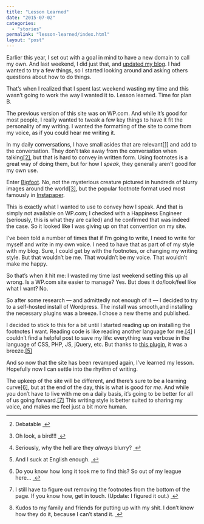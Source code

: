 ```yaml
---
title: "Lesson Learned"
date: "2015-07-02"
categories: 
  - "stories"
permalink: "lesson-learned/index.html"
layout: "post"
---
```


Earlier this year, I set out with a goal in mind to have a new domain to call my own. And last weekend, I did just that, and [updated my blog](https://www.nahumck.me/2015/06/27/fresh-coat-of-paint). I had wanted to try a few things, so I started looking around and asking others questions about how to do things.

That’s when I realized that I spent last weekend wasting my time and this wasn’t going to work the way I wanted it to. Lesson learned. Time for plan B.

The previous version of this site was on WP.com. And while it’s good for most people, I really wanted to tweak a few key things to have it fit the personality of my writing. I wanted the formatting of the site to come from my voice, as if you could hear me writing it.

In my daily conversations, I have small asides that are relevant[\[1\]](#fn-1 "see footnote") and add to the conversation. They don’t take away from the conversation when talking[\[2\]](#fn-2 "see footnote"), but that is hard to convey in written form. Using footnotes is a great way of doing them, but for how I _speak_, they generally aren’t good for my own use.

Enter [Bigfoot](bigfootjs.com). No, not the mysterious creature pictured in hundreds of blurry images around the world[\[3\]](#fn-3 "see footnote"), but the popular footnote format used most famously in [Instapaper](https://geo.itunes.apple.com/us/app/instapaper/id288545208?at=1001l4VZ&ct=nahumck_me).

This is exactly what I wanted to use to convey how I speak. And that is simply not available on WP.com; I checked with a Happiness Engineer (seriously, this is what they are called) and he confirmed that was indeed the case. So it looked like I was giving up on that convention on my site.

I’ve been told a number of times that if I’m going to write, I need to write for myself and write in my own voice. I need to have that as part of of my style with my blog. Sure, I could get by with the footnotes, or changing my writing style. But that wouldn’t be me. That wouldn’t be my voice. That wouldn’t make me happy.

So that’s when it hit me: I wasted my time last weekend setting this up all wrong. Is a WP.com site easier to manage? Yes. But does it do/look/feel like what I want? No.

So after some research — and admittedly not enough of it — I decided to try to a self-hosted install of Wordpress. The install was smooth,and installing the necessary plugins was a breeze. I chose a new theme and published.

I decided to stick to this for a bit until I started reading up on installing the footnotes I want. Reading code is like reading another language for me.[\[4\]](#fn-4 "see footnote") I couldn’t find a helpful post to save my life: everything was verbose in the language of CSS, PHP, JS, jQuery, etc. But thanks to [this plugin](https://wordpress.org/plugins/wp-bigfoot/), it was a breeze.[\[5\]](#fn-5 "see footnote")

And so now that the site has been revamped again, I’ve learned my lesson. Hopefully now I can settle into the rhythm of writing.

The upkeep of the site will be different, and there’s sure to be a learning curve[\[6\]](#fn-6 "see footnote"), but at the end of the day, this is what is good for _me_. And while you don’t have to live with me on a daily basis, it’s going to be better for all of us going forward.[\[7\]](#fn-7 "see footnote") This writing style is better suited to sharing my voice, and makes me feel just a bit more human.

* * *

2. Debatable [ ↩](#fnref-1 "return to article")

4. Oh look, a bird!!! [ ↩](#fnref-2 "return to article")

6. Seriously, why the hell are they _always_ blurry? [ ↩](#fnref-3 "return to article")

8. And I suck at English enough. [ ↩](#fnref-4 "return to article")

10. Do you know how long it took me to find this? So out of my league here… [ ↩](#fnref-5 "return to article")

12. I still have to figure out removing the footnotes from the bottom of the page. If you know how, get in touch. (Update: I figured it out.) [ ↩](#fnref-6 "return to article")

14. Kudos to my family and friends for putting up with my shit. I don’t know how they do it, because I can’t stand it. [ ↩](#fnref-7 "return to article")
